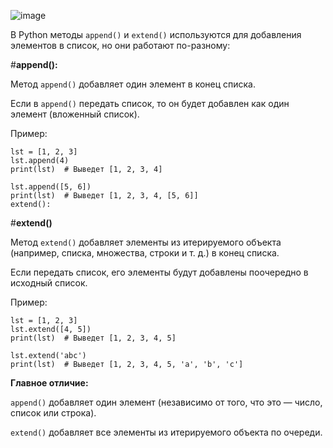 ![image](https://github.com/user-attachments/assets/cef0d1e9-2748-43a4-817e-8d333993d183)


В Python методы `append()` и `extend()` используются для добавления элементов в список, но они работают по-разному:

#**append():**

Метод `append()` добавляет один элемент в конец списка.

Если в `append()` передать список, то он будет добавлен как один элемент (вложенный список).

Пример:

```
lst = [1, 2, 3]
lst.append(4)
print(lst)  # Выведет [1, 2, 3, 4]
```
```
lst.append([5, 6])
print(lst)  # Выведет [1, 2, 3, 4, [5, 6]]
extend():
```

#**extend()**

Метод `extend()` добавляет элементы из итерируемого объекта (например, списка, множества, строки и т. д.) в конец списка.

Если передать список, его элементы будут добавлены поочередно в исходный список.

Пример:

```
lst = [1, 2, 3]
lst.extend([4, 5])
print(lst)  # Выведет [1, 2, 3, 4, 5]
```

```
lst.extend('abc')
print(lst)  # Выведет [1, 2, 3, 4, 5, 'a', 'b', 'c']
```

**Главное отличие:**

`append()` добавляет один элемент (независимо от того, что это — число, список или строка).

`extend()` добавляет все элементы из итерируемого объекта по очереди.

